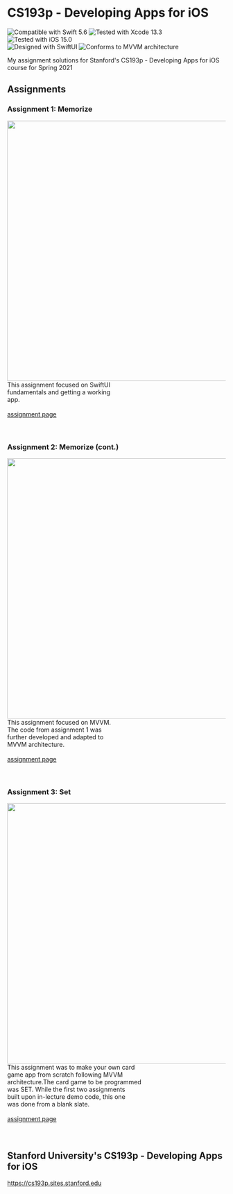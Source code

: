 # CS193p - Developing Apps for iOS
![Compatible with Swift 5.6][swift-version]
![Tested with Xcode 13.3][xcode-version]
![Tested with iOS 15.0][ios-version]
<br />
![Designed with SwiftUI][swiftui]
![Conforms to MVVM architecture][mvvm]

My assignment solutions for Stanford's CS193p - Developing Apps for iOS course for Spring 2021

## Assignments

### Assignment 1: Memorize

<img align="left" src="Assignment 1/preview.GIF" height="600"><br/><br/><br/><br/><br/><br/><br/><br/>
This assignment focused on SwiftUI <br/>
fundamentals and getting a working <br/>
app.<br/><br/>
[assignment page](https://cs193p.sites.stanford.edu/sites/g/files/sbiybj16636/files/media/file/assignment_1.pdf)
<br clear="left"/><br/><br/>

### Assignment 2: Memorize (cont.)

<img align="left" src="Assignment 2/preview.GIF" height="600"><br/><br/><br/><br/><br/><br/><br/><br/>
This assignment focused on MVVM. <br/>
The code from assignment 1 was <br/>
further developed and adapted to <br/>
MVVM architecture.<br/><br/>
[assignment page](https://cs193p.sites.stanford.edu/sites/g/files/sbiybj16636/files/media/file/Assignment%202.pdf)
<br clear="left"/><br/><br/>

### Assignment 3: Set

<img align="left" src="Assignment 3/preview.gif" height="600"><br/><br/><br/><br/><br/><br/>
This assignment was to make your own card <br/>
game app from scratch following MVVM <br/>
architecture.The card game to be programmed <br/>
was SET. While the first two assignments <br/>
built upon in-lecture demo code, this one <br/>
was done from a blank slate.<br/><br/>
[assignment page](https://cs193p.sites.stanford.edu/sites/g/files/sbiybj16636/files/media/file/assignment_3_0.pdf)
<br clear="left"/><br/><br/>

## Stanford University's CS193p - Developing Apps for iOS
https://cs193p.sites.stanford.edu

[swift-version]: https://img.shields.io/badge/Swift-5.6-green.svg
[xcode-version]: https://img.shields.io/badge/Xcode-13.3-green.svg
[ios-version]: https://img.shields.io/badge/iOS-15.0-green.svg
[swiftui]: https://img.shields.io/badge/SwiftUI-%20-blue
[mvvm]: https://img.shields.io/badge/MVVM-%20-lightgrey
